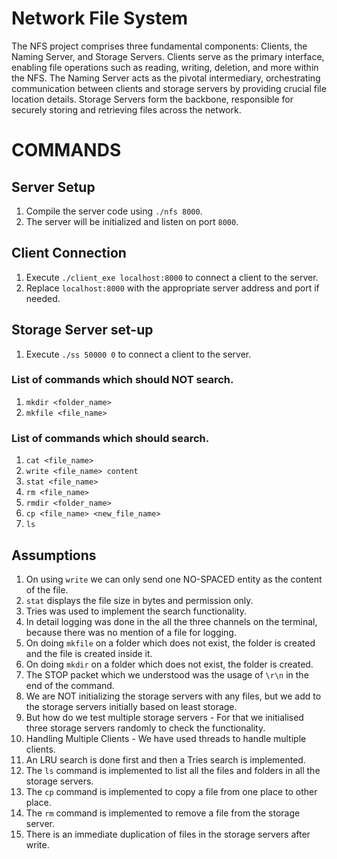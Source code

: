 
# Network File System

The NFS project comprises three fundamental components: Clients, the Naming Server, and Storage Servers. Clients serve as the primary interface, enabling file operations such as reading, writing, deletion, and more within the NFS. The Naming Server acts as the pivotal intermediary, orchestrating communication between clients and storage servers by providing crucial file location details. Storage Servers form the backbone, responsible for securely storing and retrieving files across the network. 

# COMMANDS

## Server Setup

1. Compile the server code using `./nfs 8000`.
2. The server will be initialized and listen on port `8000`.

## Client Connection

1. Execute `./client_exe localhost:8000` to connect a client to the server.
2. Replace `localhost:8000` with the appropriate server address and port if needed.

## Storage Server set-up

1. Execute `./ss 50000 0` to connect a client to the server.



### List of commands which should NOT search.

1. `mkdir <folder_name>`
2. `mkfile <file_name>`


### List of commands which should search.
1. `cat <file_name>`
2. `write <file_name> content`
3. `stat <file_name>`
4. `rm <file_name>`
5. `rmdir <folder_name>`
6. `cp <file_name> <new_file_name>`
7. `ls`

## Assumptions

1. On using `write` we can only send one NO-SPACED entity as the content of the file.
2. `stat` displays the file size in bytes and permission only.
3. Tries was used to implement the search functionality.
4. In detail logging was done in the all the three channels on the terminal, because there was no mention of a file for logging.
5. On doing `mkfile` on a folder which does not exist, the folder is created and the file is created inside it.
6. On doing `mkdir` on a folder which does not exist, the folder is created.
7. The STOP packet which we understood was the usage of `\r\n` in the end of the command.
8. We are NOT initializing the storage servers with any files, but we add to the storage servers initially based on least storage.
9. But how do we test multiple storage servers - For that we initialised three storage servers randomly to check the functionality.
10. Handling Multiple Clients - We have used threads to handle multiple clients.
11. An LRU search is done first and then a Tries search is implemented.
12. The `ls` command is implemented to list all the files and folders in all the storage servers.
13. The `cp` command is implemented to copy a file from one place to other place.
14. The `rm` command is implemented to remove a file from the storage server.
15. There is an immediate duplication of files in the storage servers after write.

